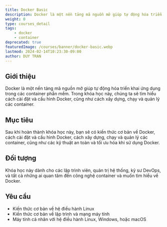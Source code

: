 ```yaml
---
title: Docker Basic
description: Docker là một nền tảng mã nguồn mở giúp tự động hóa triển khai ứng dụng trong các container phần mềm. Trong khóa học này, chúng ta sẽ tìm hiểu cách cài đặt và cấu hình Docker, cũng như cách xây dựng, chạy và quản lý các container.
weight: 0
type: courses_detail
tags: 
    - docker
    - container
deprecated: true
featuredImage: /courses/banner/docker-basic.webp
lastmod: 2024-02-14T10:23:30-09:00
author: DUY TRAN
---
```


## Giới thiệu

Docker là một nền tảng mã nguồn mở giúp tự động hóa triển khai ứng dụng trong các container phần mềm. Trong khóa học này, chúng ta sẽ tìm hiểu cách cài đặt và cấu hình Docker, cũng như cách xây dựng, chạy và quản lý các container.

## Mục tiêu

Sau khi hoàn thành khóa học này, bạn sẽ có kiến thức cơ bản về Docker, cách cài đặt và cấu hình Docker, cách xây dựng, chạy và quản lý các container, cũng như các kỹ thuật an toàn và tối ưu hóa khi sử dụng Docker.

## Đối tượng

Khóa học này dành cho các lập trình viên, quản trị hệ thống, kỹ sư DevOps, và tất cả những ai quan tâm đến công nghệ container và muốn tìm hiểu về Docker.

## Yêu cầu

- Kiến thức cơ bản về hệ điều hành Linux
- Kiến thức cơ bản về lập trình và mạng máy tính
- Máy tính cá nhân với hệ điều hành Linux, Windows, hoặc macOS
